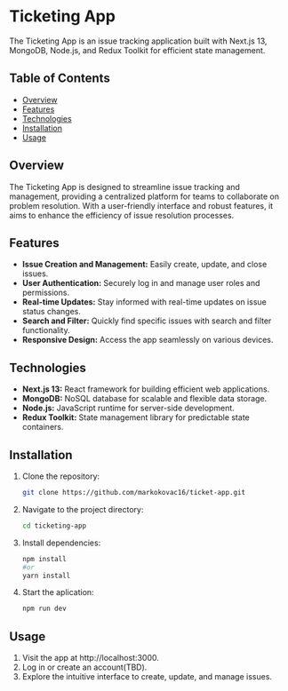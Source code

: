 # Ticketing App

The Ticketing App is an issue tracking application built with Next.js 13, MongoDB, Node.js, and Redux Toolkit for efficient state management.

## Table of Contents

- [Overview](#overview)
- [Features](#features)
- [Technologies](#technologies)
- [Installation](#installation)
- [Usage](#usage)

## Overview

The Ticketing App is designed to streamline issue tracking and management, providing a centralized platform for teams to collaborate on problem resolution. With a user-friendly interface and robust features, it aims to enhance the efficiency of issue resolution processes.

## Features

- **Issue Creation and Management:** Easily create, update, and close issues.
- **User Authentication:** Securely log in and manage user roles and permissions.
- **Real-time Updates:** Stay informed with real-time updates on issue status changes.
- **Search and Filter:** Quickly find specific issues with search and filter functionality.
- **Responsive Design:** Access the app seamlessly on various devices.

## Technologies

- **Next.js 13:** React framework for building efficient web applications.
- **MongoDB:** NoSQL database for scalable and flexible data storage.
- **Node.js:** JavaScript runtime for server-side development.
- **Redux Toolkit:** State management library for predictable state containers.

## Installation

1. Clone the repository:

   ```bash
   git clone https://github.com/markokovac16/ticket-app.git
   ```

2. Navigate to the project directory:

   ```bash
   cd ticketing-app
   ```

3. Install dependencies:

   ```bash
   npm install
   #or
   yarn install
   ```

4. Start the aplication:
   ```bash
   npm run dev
   ```

## Usage

1. Visit the app at http://localhost:3000.
2. Log in or create an account(TBD).
3. Explore the intuitive interface to create, update, and manage issues.
